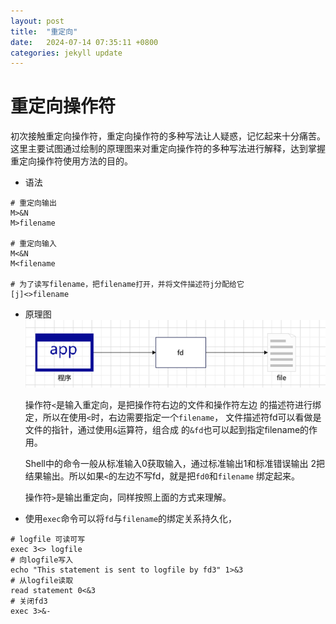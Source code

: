 ```yaml
---
layout: post
title:  "重定向"
date:   2024-07-14 07:35:11 +0800
categories: jekyll update
---
```


# 重定向操作符
初次接触重定向操作符，重定向操作符的多种写法让人疑惑，记忆起来十分痛苦。
这里主要试图通过绘制的原理图来对重定向操作符的多种写法进行解释，达到掌握
重定向操作符使用方法的目的。
- 语法
```shell
# 重定向输出
M>&N
M>filename

# 重定向输入
M<&N
M<filename

# 为了读写filename，把filename打开，并将文件描述符j分配给它
[j]<>filename
```
- 原理图
![img_2.png](pic/文件描述符的作用.png)

    操作符```<```是输入重定向，是把操作符右边的文件和操作符左边
的描述符进行绑定，所以在使用```<```时，右边需要指定一个```filename```，
文件描述符fd可以看做是文件的指针，通过使用```&```运算符，组合成
的```&fd```也可以起到指定filename的作用。

    Shell中的命令一般从标准输入0获取输入，通过标准输出1和标准错误输出
2把结果输出。所以如果```<```的左边不写fd，就是把```fd0```和```filename```
绑定起来。

    操作符```>```是输出重定向，同样按照上面的方式来理解。
- 使用```exec```命令可以将```fd```与```filename```的绑定关系持久化，
```shell
# logfile 可读可写
exec 3<> logfile
# 向logfile写入
echo "This statement is sent to logfile by fd3" 1>&3
# 从logfile读取
read statement 0<&3
# 关闭fd3
exec 3>&-
```